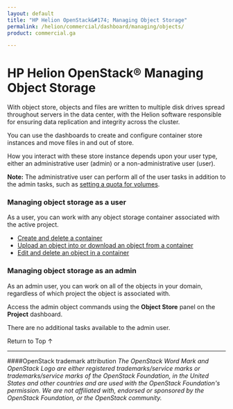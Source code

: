 ```yaml
---
layout: default
title: "HP Helion OpenStack&#174; Managing Object Storage"
permalink: /helion/commercial/dashboard/managing/objects/
product: commercial.ga

---
```

<!--UNDER REVISION-->

<script>

function PageRefresh {
onLoad="window.refresh"
}

PageRefresh();

</script>

<!--
<p style="font-size: small;"> <a href="/helion/commercial/ga1/install/">&#9664; PREV</a> | <a href="/helion/commercial/ga1/install-overview/">&#9650; UP</a> | <a href="/helion/commercial/ga1/">NEXT &#9654;</a> </p>
-->

# HP Helion OpenStack&#174; Managing Object Storage

With object store, objects and files are written to multiple disk drives spread throughout servers in the data center, with the Helion software responsible for ensuring data replication and integrity across the cluster.</p>

You can use the dashboards to create and configure container store instances and move files in and out of store. </p>
<p>How you interact with these store instance depends upon your user type, either an administrative user (admin) or a non-administrative user (user). </p>

**Note:** The administrative user can perform all of the user tasks in addition to the admin tasks, such as [setting a quota for volumes](/helion/commercial/dashboard/managing/projects/).

### Managing object storage as a user ###

As a user, you can work with any object storage container associated with the active project. </p>

* [Create and delete a container](/helion/commercial/dashboard/managing/container/create/)
* [Upload an object into or download an object from a container](/helion/commercial/dashboard/managing/container/upload/)
* [Edit and delete an object in a container](/helion/commercial/dashboard/managing/container/edit/)

### Managing object storage as an admin ###

As an admin user, you can work on all of the objects in your domain, regardless of which project the object is associated with. </p>

Access the admin object commands using the <strong>Object Store</strong> panel on the <strong>Project</strong> dashboard.</p>

There are no additional tasks available to the admin user.</p>

<a href="#top" style="padding:14px 0px 14px 0px; text-decoration: none;"> Return to Top &#8593; </a>


----
####OpenStack trademark attribution
*The OpenStack Word Mark and OpenStack Logo are either registered trademarks/service marks or trademarks/service marks of the OpenStack Foundation, in the United States and other countries and are used with the OpenStack Foundation's permission. We are not affiliated with, endorsed or sponsored by the OpenStack Foundation, or the OpenStack community.*